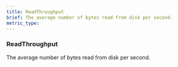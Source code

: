 ```yaml
---
title: ReadThroughput
brief: The average number of bytes read from disk per second.
metric_type:
---
```

### ReadThroughput

The average number of bytes read from disk per second.
